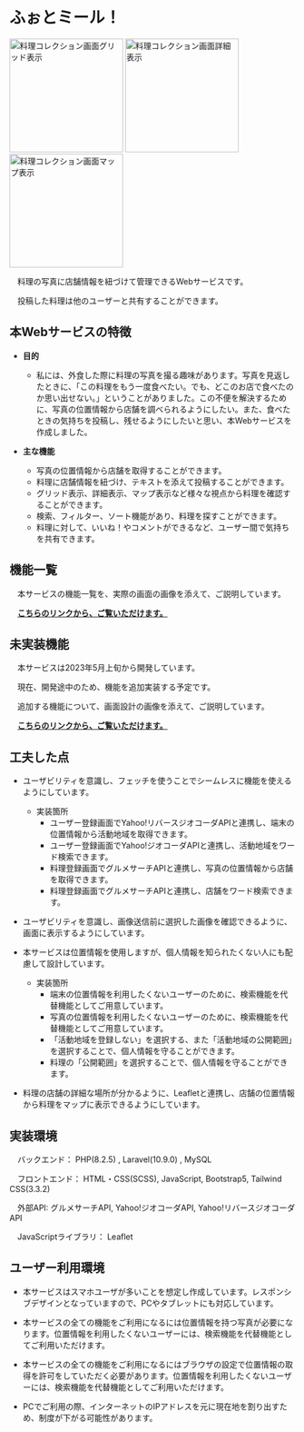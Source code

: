 # ふぉとミール！
  
  <kbd><img width="200" alt="料理コレクション画面グリッド表示" src="https://github.com/yuu2023/PhotoMeal/assets/131323286/9ac0baeb-05d0-48e4-b008-475180fdaefb"></kbd>
  <kbd><img width="200" alt="料理コレクション画面詳細表示" src="https://github.com/yuu2023/PhotoMeal/assets/131323286/1eb9c9dc-ead8-41d4-8a36-522c067cbd9d"></kbd>
  <kbd><img width="200" alt="料理コレクション画面マップ表示" src="https://github.com/yuu2023/PhotoMeal/assets/131323286/3e8040cc-ec59-450b-963e-80766081dac0"></kbd>
     
　料理の写真に店舗情報を紐づけて管理できるWebサービスです。

　投稿した料理は他のユーザーと共有することができます。

## 本Webサービスの特徴

- **目的**

    - 私には、外食した際に料理の写真を撮る趣味があります。写真を見返したときに、「この料理をもう一度食べたい。でも、どこのお店で食べたのか思い出せない。」ということがありました。この不便を解決するために、写真の位置情報から店舗を調べられるようにしたい。また、食べたときの気持ちを投稿し、残せるようにしたいと思い、本Webサービスを作成しました。

- **主な機能**

    - 写真の位置情報から店舗を取得することができます。
    - 料理に店舗情報を紐づけ、テキストを添えて投稿することができます。
    - グリッド表示、詳細表示、マップ表示など様々な視点から料理を確認することができます。
    - 検索、フィルター、ソート機能があり、料理を探すことができます。
    - 料理に対して、いいね！やコメントができるなど、ユーザー間で気持ちを共有できます。

## 機能一覧

　本サービスの機能一覧を、実際の画面の画像を添えて、ご説明しています。
 
　**[こちらのリンクから、ご覧いただけます。](/doc/機能一覧.md)**


## 未実装機能

　本サービスは2023年5月上旬から開発しています。
 
　現在、開発途中のため、機能を追加実装する予定です。 
 
　追加する機能について、画面設計の画像を添えて、ご説明しています。
 
　**[こちらのリンクから、ご覧いただけます。](/doc/未実装機能.md)**
 
## 工夫した点

   - ユーザビリティを意識し、フェッチを使うことでシームレスに機能を使えるようにしています。
     - 実装箇所
       - ユーザー登録画面でYahoo!リバースジオコーダAPIと連携し、端末の位置情報から活動地域を取得できます。
       - ユーザー登録画面でYahoo!ジオコーダAPIと連携し、活動地域をワード検索できます。
       - 料理登録画面でグルメサーチAPIと連携し、写真の位置情報から店舗を取得できます。
       - 料理登録画面でグルメサーチAPIと連携し、店舗をワード検索できます。

   - ユーザビリティを意識し、画像送信前に選択した画像を確認できるように、画面に表示するようにしています。

   - 本サービスは位置情報を使用しますが、個人情報を知られたくない人にも配慮して設計しています。
     - 実装箇所
       - 端末の位置情報を利用したくないユーザーのために、検索機能を代替機能としてご用意しています。
       - 写真の位置情報を利用したくないユーザーのために、検索機能を代替機能としてご用意しています。
       - 「活動地域を登録しない」を選択する、また「活動地域の公開範囲」を選択することで、個人情報を守ることができます。
       - 料理の「公開範囲」を選択することで、個人情報を守ることができます。

   - 料理の店舗の詳細な場所が分かるように、Leafletと連携し、店舗の位置情報から料理をマップに表示できるようにしています。

## 実装環境

　バックエンド： PHP(8.2.5) , Laravel(10.9.0) , MySQL

　フロントエンド： HTML・CSS(SCSS), JavaScript, Bootstrap5, Tailwind CSS(3.3.2)
 
　外部API: グルメサーチAPI, Yahoo!ジオコーダAPI, Yahoo!リバースジオコーダAPI
 
　JavaScriptライブラリ： Leaflet
 
## ユーザー利用環境

   - 本サービスはスマホユーザが多いことを想定し作成しています。レスポンシブデザインとなっていますので、PCやタブレットにも対応しています。

   - 本サービスの全ての機能をご利用になるには位置情報を持つ写真が必要になります。位置情報を利用したくないユーザーには、検索機能を代替機能としてご利用いただけます。

   - 本サービスの全ての機能をご利用になるにはブラウザの設定で位置情報の取得を許可をしていただく必要があります。位置情報を利用したくないユーザーには、検索機能を代替機能としてご利用いただけます。

   - PCでご利用の際、インターネットのIPアドレスを元に現在地を割り出すため、制度が下がる可能性があります。
